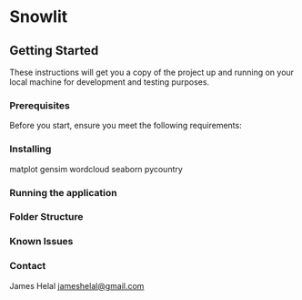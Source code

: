 # Snowlit

## Getting Started

These instructions will get you a copy of the project up and running on your local machine for development and testing purposes.

### Prerequisites

Before you start, ensure you meet the following requirements:

### Installing

matplot
gensim
wordcloud
seaborn
pycountry

### Running the application

### Folder Structure

### Known Issues

### Contact

James Helal
jameshelal@gmail.com
